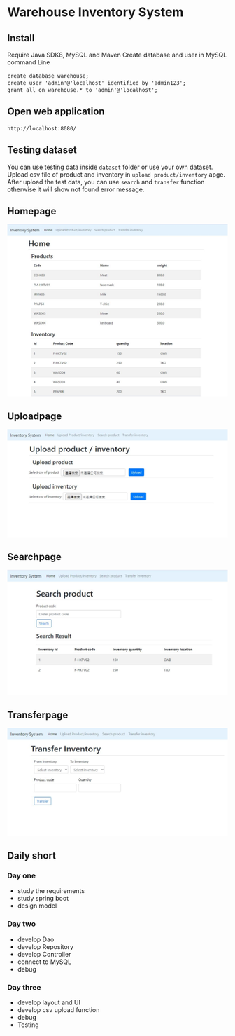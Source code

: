 # Warehouse Inventory System

## Install

Require Java SDK8, MySQL and Maven
Create database and user in MySQL command Line

```
create database warehouse;
create user 'admin'@'localhost' identified by 'admin123';
grant all on warehouse.* to 'admin'@'localhost';
```

## Open web application
```
http://localhost:8080/
```

## Testing dataset
You can use testing data inside `dataset` folder or use your own dataset.
Upload csv file of product and inventory in `upload product/inventory` apge.
After upload the test data, you can use `search` and `transfer` function otherwise it will show not found error message.

## Homepage
![](https://raw.githubusercontent.com/ikaroschoi/warehouse/main/screen/home.JPG )

## Uploadpage
![](https://raw.githubusercontent.com/ikaroschoi/warehouse/main/screen/upload.JPG )

## Searchpage
![](https://raw.githubusercontent.com/ikaroschoi/warehouse/main/screen/search.JPG)

## Transferpage
![](https://raw.githubusercontent.com/ikaroschoi/warehouse/main/screen/transfer.JPG )

## Daily short
### Day one
* study the requirements
* study spring boot
* design model

### Day two
* develop Dao
* develop Repository
* develop Controller
* connect to MySQL
* debug

### Day three
* develop layout and UI
* develop csv upload function
* debug
* Testing
